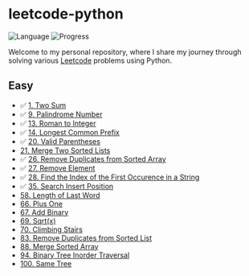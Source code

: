 # leetcode-python

![Language](https://img.shields.io/badge/Language-Python3-success.svg?logo=Python&logoColor=green)
![Progress](https://img.shields.io/badge/Progress-9%2F3089-critical.svg)


Welcome to my personal repository, where I share my journey through solving various [Leetcode](https://leetcode.com/) problems using Python.

## Easy

* ✅ [1. Two Sum](https://leetcode.com/problems/two-sum/)
* ✅ [9. Palindrome Number](https://leetcode.com/problems/palindrome-number/)
* ✅ [13. Roman to Integer](https://leetcode.com/problems/roman-to-integer/)
* ✅ [14. Longest Common Prefix](https://leetcode.com/problems/longest-common-prefix/)
* ✅ [20. Valid Parentheses](https://leetcode.com/problems/valid-parentheses/)
* [21. Merge Two Sorted Lists](https://leetcode.com/problems/merge-two-sorted-lists/)
* ✅ [26. Remove Duplicates from Sorted Array](https://leetcode.com/problems/remove-duplicates-from-sorted-array/)
* ✅ [27. Remove Element](https://leetcode.com/problems/remove-element/)
* ✅ [28. Find the Index of the First Occurence in a String](https://leetcode.com/problems/find-the-index-of-the-first-occurrence-in-a-string/)
* ✅ [35. Search Insert Position](https://leetcode.com/problems/search-insert-position/)
* [58. Length of Last Word](https://leetcode.com/problems/length-of-last-word/)
* [66. Plus One](https://leetcode.com/problems/plus-one/)
* [67. Add Binary](https://leetcode.com/problems/add-binary/)
* [69. Sqrt(x)](https://leetcode.com/problems/sqrtx/)
* [70. Climbing Stairs](https://leetcode.com/problems/climbing-stairs/)
* [83. Remove Duplicates from Sorted List](https://leetcode.com/problems/remove-duplicates-from-sorted-list/)
* [88. Merge Sorted Array](https://leetcode.com/problems/merge-sorted-array/)
* [94. Binary Tree Inorder Traversal](https://leetcode.com/problems/binary-tree-inorder-traversal/)
* [100. Same Tree](https://leetcode.com/problems/same-tree/)
